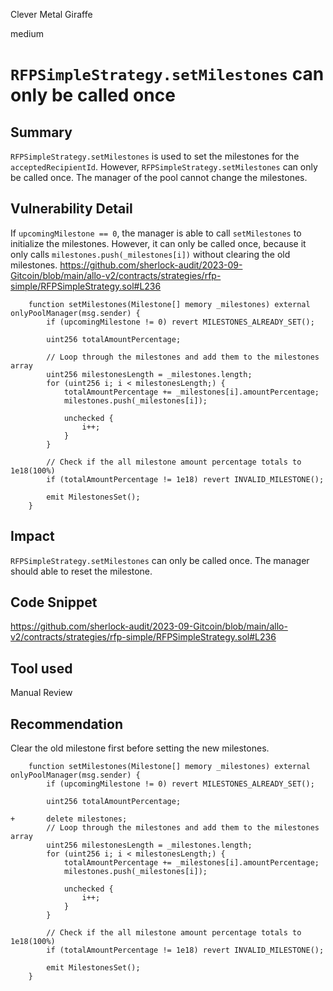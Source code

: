 Clever Metal Giraffe

medium

# `RFPSimpleStrategy.setMilestones` can only be called once
## Summary

`RFPSimpleStrategy.setMilestones` is used to set the milestones for the `acceptedRecipientId`. However, `RFPSimpleStrategy.setMilestones` can only be called once. The manager of the pool cannot change the milestones.

## Vulnerability Detail

If `upcomingMilestone == 0`, the manager is able to call `setMilestones` to initialize the milestones. However, it can only be called once, because it only calls `milestones.push(_milestones[i])` without clearing the old milestones.
https://github.com/sherlock-audit/2023-09-Gitcoin/blob/main/allo-v2/contracts/strategies/rfp-simple/RFPSimpleStrategy.sol#L236
```solidity
    function setMilestones(Milestone[] memory _milestones) external onlyPoolManager(msg.sender) {
        if (upcomingMilestone != 0) revert MILESTONES_ALREADY_SET();

        uint256 totalAmountPercentage;

        // Loop through the milestones and add them to the milestones array
        uint256 milestonesLength = _milestones.length;
        for (uint256 i; i < milestonesLength;) {
            totalAmountPercentage += _milestones[i].amountPercentage;
            milestones.push(_milestones[i]);

            unchecked {
                i++;
            }
        }

        // Check if the all milestone amount percentage totals to 1e18(100%)
        if (totalAmountPercentage != 1e18) revert INVALID_MILESTONE();

        emit MilestonesSet();
    }
```

## Impact

`RFPSimpleStrategy.setMilestones` can only be called once. The manager should able to reset the milestone.

## Code Snippet

https://github.com/sherlock-audit/2023-09-Gitcoin/blob/main/allo-v2/contracts/strategies/rfp-simple/RFPSimpleStrategy.sol#L236


## Tool used

Manual Review

## Recommendation

Clear the old milestone first before setting the new milestones.
```solidity
    function setMilestones(Milestone[] memory _milestones) external onlyPoolManager(msg.sender) {
        if (upcomingMilestone != 0) revert MILESTONES_ALREADY_SET();

        uint256 totalAmountPercentage;

+       delete milestones;
        // Loop through the milestones and add them to the milestones array
        uint256 milestonesLength = _milestones.length;
        for (uint256 i; i < milestonesLength;) {
            totalAmountPercentage += _milestones[i].amountPercentage;
            milestones.push(_milestones[i]);

            unchecked {
                i++;
            }
        }

        // Check if the all milestone amount percentage totals to 1e18(100%)
        if (totalAmountPercentage != 1e18) revert INVALID_MILESTONE();

        emit MilestonesSet();
    }
```
